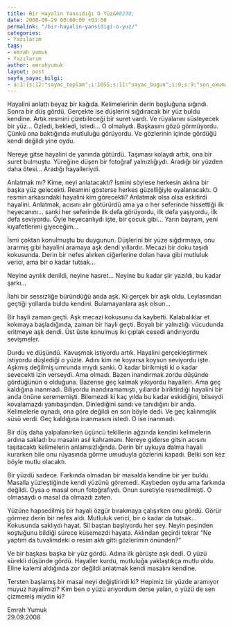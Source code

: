```yaml
---
title: Bir Hayalin Yansıdığı O Yüz&#8230;
date: 2008-09-29 00:00:00 +03:00
permalink: "/bir-hayalin-yansidigi-o-yuz/"
categories:
- Yazılarım
tags:
- emrah yumuk
- Yazılarım
author: emrahyumuk
layout: post
sayfa_sayac_bilgi:
- a:3:{s:12:"sayac_toplam";i:1055;s:11:"sayac_bugun";i:0;s:9:"son_okuma";i:1366293186;}
---
```


<p class="MsoNormal">
  Hayalini anlattı beyaz bir kağıda. Kelimelerinin derin boşluğuna sığındı. Sonra bir düş gördü. Gerçekte ise düşlerini sığdıracak bir yüz buldu kendine. Artık resmini çizebileceği bir suret vardı. Ve rüyalarını süsleyecek bir yüz… Özledi, bekledi, istedi… O olmalıydı. Başkasını gözü görmüyordu. Çünkü ona baktığında mutluluğu görüyordu. Ve gözlerinin içinde gördüğü kendi değildi yine oydu.
</p>

<p class="MsoNormal">
  Nereye gitse hayalini de yanında götürdü. Taşıması kolaydı artık, ona bir suret bulmuştu. Yüreğine düşen bir fotoğraf yalnızlığıydı. Aradığı bir yüzden daha ötesi… Aradığı hayalleriydi.
</p>

<p class="MsoNormal">
  Anlatmak mı? Kime, neyi anlatacaktı? İsmini söylese herkesin aklına bir başka yüz gelecekti. Resmini gösterse herkes güzelliğiyle oyalanacaktı. O resmin arkasındaki hayalini kim görecekti? Anlatmak olsa olsa eskitirdi hayalini. Anlatmak, acısını alır götürürdü ama ya o her seferinde hissettiği ilk heyecanını… sanki her seferinde ilk defa görüyordu, ilk defa yaşıyordu, ilk defa seviyordu. Öyle heyecanlıydı işte, bir çocuk gibi&#8230; Yarın bayram, yeni kıyafetlerimi giyeceğim…
</p>

<p class="MsoNormal">
  <!--more-->
</p>

<p class="MsoNormal">
  İsmi çoktan konulmuştu bu duygunun. Düşlerini bir yüze sığdırmaya, onu ararmış gibi hayalini aramaya aşk dendi yıllardır. Mecazi bir doku taşıdı kokusunda. Derin bir nefes alırken ciğerlerine dolan hava gibi mutluluk verici, ama bir o kadar tutsak…
</p>

<p class="MsoNormal">
  Neyine ayrılık denildi, neyine hasret… Neyine bu kadar şiir yazıldı, bu kadar şarkı…
</p>

<p class="MsoNormal">
  İlahi bir sessizliğe büründüğü anda aşk. Ki gerçek bir aşk oldu. Leylasından geçtiği yollarda buldu kendini. Bulamayanlara aşk olsun…
</p>

<p class="MsoNormal">
  Bir hayli zaman geçti. Aşk mecazi kokusunu da kaybetti. Kalabalıklar et kokmaya başladığında, zaman bir hayli geçti. Boyalı bir yalnızlığı vücudunda eritmeye aşk dendi. Üst üste konulmuş iki çıplak cesedi andırıyordu sevişmeler.
</p>

<p class="MsoNormal">
  Durdu ve düşündü. Kavuşmak istiyordu artık. Hayalini gerçekleştirmek istiyordu düşlediği o yüzle. Adını kim ne koyarsa koysun seviyordu işte. Aşkmış değilmiş umrunda mıydı sanki. O kadar birikmişti ki o kadar sevecekti izin verseydi. Ama olmadı. Bazen inandırmak zordu düşünde gördüğünün o olduğuna. Bazense geç kalmak yıkıyordu hayalleri. Ama geç kaldığına inanmadı. Biliyordu inandıramamıştı, yıllardır biriktirdiği hayalini bir anda önüne serememişti. Bilemezdi ki kaç yılda bu kadar eskidiğini, bilseydi kovalamazdı yanıbaşından. Dinlediğini sandı ve tanıdığını bir anda. Kelimelerle oynadı, ona göre değildi en son böyle dedi. Ve geç kalınmışlık süsü verdi. Geç kaldığına inanmasını istedi. O ise inanmadı.
</p>

<p class="MsoNormal">
  Bir düş daha yalpalanırken üçüncü tekillerin ağzında kendini kelimelerin ardına sakladı bu masalın asıl kahramanı. Nereye giderse gitsin acısını taşıtacaktı kelimelerin anlamsızlığında. Derin bir uykuya dalma hayali kurarken bile onu rüyasında görme umuduyla gözlerini kapadı. Belki son kez böyle mutlu olacaktı.
</p>

<p class="MsoNormal">
  Bir yüzdü sadece. Farkında olmadan bir masalda kendine bir yer buldu. Masalla yüzleştiğinde kendi yüzünü göremedi. Kaybeden oydu ama farkında değildi. Oysa o masal onun fotoğrafıydı. Onun suretiyle resmedilmişti. O olmasaydı o masal da olmazdı zaten.
</p>

<p class="MsoNormal">
  Yüzüne hapsedilmiş bir hayali özgür bırakmaya çalışırken onu gördü. Görür görmez derin bir nefes aldı. Mutluluk verici, bir o kadar da tutsak… Kokusunda saklıydı hayat. Sil baştan başlıyordu her şey. Neyin peşinden koştuğunu bildiği sürece küsemezdi hayata.<span> </span>Aklından geçirdi tekrar “Ne yaptım da tuvalimdeki o resim aktı gitti gözlerimin önünden?”
</p>

<p class="MsoNormal">
  Ve bir başkası başka bir yüz gördü. Adına ilk görüşte aşk dedi. O yüzü sürekli düşünde gördü. Hayaller kurdu, mutluluğa yaklaştıkça mutlu oldu. Eline kalemi aldığında zor değildi anlatmak kendi masalını kendine.
</p>

<p class="MsoNormal">
  Tersten başlamış bir masal neyi değiştirirdi ki? Hepimiz bir yüzde aramıyor muyuz hayalimizi? Kim ben o yüzü arıyordum derse yalan, o yüzü de sen çizmemiş miydin ki?
</p>

<p class="MsoNormal">
  <p class="MsoNormal">
    Emrah Yumuk<br /> 29.09.2008
  </p>
  
  <p class="MsoNormal">